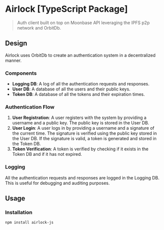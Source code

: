 # Airlock [TypeScript Package]

> Auth client built on top on Moonbase API leveraging the IPFS p2p network and OrbitDb.


## Design

Airlock uses OrbitDb to create an authentication system in a decentralized manner.

### Components

* **Logging DB**: A log of all the authentication requests and responses.
* **User DB**: A database of all the users and their public keys.
* **Token DB**: A database of all the tokens and their expiration times.

### Authentication Flow

1. **User Registration**: A user registers with the system by providing a username and a public key. The public key is stored in the User DB.
2. **User Login**: A user logs in by providing a username and a signature of the current time. The signature is verified using the public key stored in the User DB. If the signature is valid, a token is generated and stored in the Token DB.
3. **Token Verification**: A token is verified by checking if it exists in the Token DB and if it has not expired.

### Logging

All the authentication requests and responses are logged in the Logging DB. This is useful for debugging and auditing purposes.

## Usage

### Installation

```bash
npm install airlock-js
```